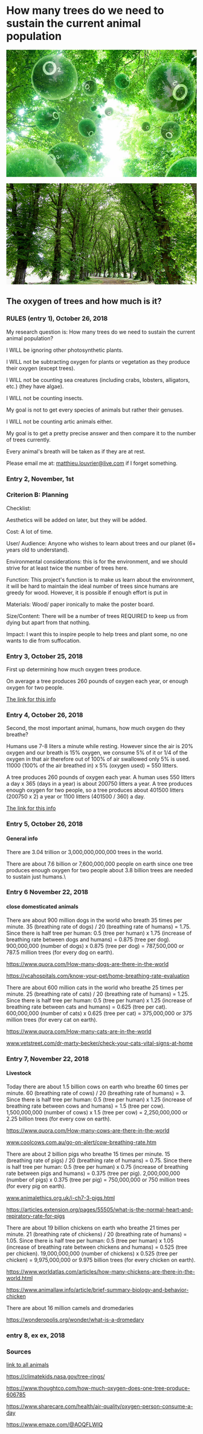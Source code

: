 # How many trees do we need to sustain the current animal population #

![alt text](TreesOxygen.jpg)

![alt text](trees.jpg)

## The oxygen of trees and how much is it? ##

### RULES (entry 1), October 26, 2018 ###

My research question is: How many trees do we need to sustain the current animal population?

I WILL be ignoring other photosynthetic plants.

I WILL not be subtracting oxygen for plants or vegetation as they produce their oxygen (except trees).

I WILL not be counting sea creatures (including crabs, lobsters, alligators, etc.) (they have algae).

I WILL not be counting insects.

My goal is not to get every species of animals but rather their genuses.

I WILL not be counting artic animals either.

My goal is to get a pretty precise answer and then compare it to the number of trees currently.

Every animal's breath will be taken as if they are at rest.

Please email me at: matthieu.louvrier@live.com if I forget something.

### Entry 2, November, 1st ###

### Criterion B: Planning ###

Checklist:

Aesthetics will be added on later, but they will be added.

Cost: A lot of time.

User/ Audience: Anyone who wishes to learn about trees and our planet (6+ years old to understand).

Environmental considerations: this is for the environment, and we should strive for at least twice the number of trees here.

Function: This project's function is to make us learn about the environment, it will be hard to maintain the ideal number of trees since humans are greedy for wood. However, it is possible if enough effort is put in

Materials: Wood/ paper ironically to make the poster board.

Size/Content: There will be a number of trees REQUIRED to keep us from dying but apart from that nothing.

Impact: I want this to inspire people to help trees and plant some, no one wants to die from suffocation.

### Entry 3, October 25, 2018 ###

First up determining how much oxygen trees produce.

On average a tree produces 260 pounds of oxygen each year, or enough oxygen for two people.

[The link for this info](https://www.emaze.com/@AOQFLWIQ)

### Entry 4, October 26, 2018 ###

Second, the most important animal, humans, how much oxygen do they breathe?

Humans use 7-8 liters a minute while resting. However since the air is 20% oxygen and our breath is 15% oxygen, we consume 5% of it or 1/4 of the oxygen in that air therefore out of 100% of air swallowed only 5% is used. 11000 (100% of the air breathed in) x 5% (oxygen used) = 550 litters.

A tree produces 260 pounds of oxygen each year. A human uses 550 litters a day x 365 (days in a year) is about 200750 litters a year. A tree produces enough oxygen for two people, so a tree produces about 401500 litters (200750 x 2) a year or 1100 litters (401500 / 360) a day.

[The link for this info](https://www.sharecare.com/health/air-quality/oxygen-person-consume-a-day)

### Entry 5, October 26, 2018 ###

#### General info ####

There are 3.04 trillion or 3,000,000,000,000 trees in the world.

There are about 7.6 billion or 7,600,000,000 people on earth since one tree produces enough oxygen for two people about 3.8 billion trees are needed to sustain just humans.\

### Entry 6 November 22, 2018 ###

#### close domesticated animals ####

There are about 900 million dogs in the world who breath 35 times per minute. 35 (breathing rate of dogs) / 20 (breathing rate of humans) = 1.75. Since there is half tree per human: 0.5 (tree per human) x 1.75 (increase of breathing rate between dogs and humans) = 0.875 (tree per dog). 900,000,000 (number of dogs) x 0.875 (tree per dog) = 787,500,000 or 787.5 million trees (for every dog on earth).

https://www.quora.com/How-many-dogs-are-there-in-the-world

https://vcahospitals.com/know-your-pet/home-breathing-rate-evaluation

There are about 600 million cats in the world who breathe 25 times per minute. 25 (breathing rate of cats) / 20 (breathing rate of humans) = 1.25. Since there is half tree per human: 0.5 (tree per human) x 1.25 (increase of breathing rate between cats and humans) = 0.625 (tree per cat). 600,000,000 (number of cats) x 0.625 (tree per cat) = 375,000,000 or 375 million trees (for every cat on earth).

https://www.quora.com/How-many-cats-are-in-the-world

www.vetstreet.com/dr-marty-becker/check-your-cats-vital-signs-at-home

### Entry 7, November 22, 2018 ###

#### Livestock ####

Today there are about 1.5 billion cows on earth who breathe 60 times per minute. 60 (breathing rate of cows) / 20 (breathing rate of humans) = 3. Since there is half tree per human: 0.5 (tree per human) x 1.25 (increase of breathing rate between cows and humans) = 1.5 (tree per cow). 1,500,000,000 (number of cows) x 1.5 (tree per cow) = 2,250,000,000 or 2.25 billion trees (for every cow on earth).

https://www.quora.com/How-many-cows-are-there-in-the-world

www.coolcows.com.au/go-on-alert/cow-breathing-rate.htm

There are about 2 billion pigs who breathe 15 times per minute. 15 (breathing rate of pigs) / 20 (breathing rate of humans) = 0.75. Since there is half tree per human: 0.5 (tree per human) x 0.75 (increase of breathing rate between pigs and humans) = 0.375 (tree per pig). 2,000,000,000 (number of pigs) x 0.375 (tree per pig) = 750,000,000 or 750 million trees (for every pig on earth).

www.animalethics.org.uk/i-ch7-3-pigs.html

https://articles.extension.org/pages/55505/what-is-the-normal-heart-and-repiratory-rate-for-pigs

There are about 19 billion chickens on earth who breathe 21 times per minute. 21 (breathing rate of chickens) / 20 (breathing rate of humans) = 1.05. Since there is half tree per human: 0.5 (tree per human) x 1.05 (increase of breathing rate between chickens and humans) = 0.525 (tree per chicken). 19,000,000,000 (number of chickens) x 0.525 (tree per chicken) = 9,975,000,000 or 9.975 billion trees (for every chicken on earth).

https://www.worldatlas.com/articles/how-many-chickens-are-there-in-the-world.html

https://www.animallaw.info/article/brief-summary-biology-and-behavior-chicken

There are about 16 million camels and dromedaries

https://wonderopolis.org/wonder/what-is-a-dromedary



### entry 8, ex ex, 2018 ###





### Sources ###

[link to all animals](https://lib2.colostate.edu/wildlife/atoz.php?letter=ALL)

https://climatekids.nasa.gov/tree-rings/

https://www.thoughtco.com/how-much-oxygen-does-one-tree-produce-606785

https://www.sharecare.com/health/air-quality/oxygen-person-consume-a-day

https://www.emaze.com/@AOQFLWIQ
